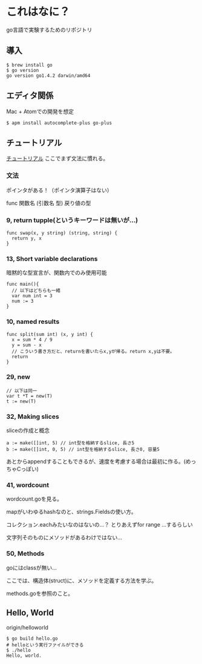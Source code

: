 # これはなに？
go言語で実験するためのリポジトリ

## 導入
```
$ brew install go
$ go version
go version go1.4.2 darwin/amd64
```

## エディタ関係
Mac + Atomでの開発を想定

```
$ apm install autocomplete-plus go-plus
```

## チュートリアル
[チュートリアル](http://go-tour-jp.appspot.com/#1)
ここでまず文法に慣れる。

### 文法
ポインタがある！（ポインタ演算子はない）

func 関数名 (引数名 型) 戻り値の型

### 9, return tupple(というキーワードは無いが...)

```
func swap(x, y string) (string, string) {
  return y, x
}
```

### 13, Short variable declarations

暗黙的な型宣言が、関数内でのみ使用可能

```
func main(){
  // 以下はどちらも一緒
  var num int = 3
  num := 3
}
```

### 10, named results

```
func split(sum int) (x, y int) {
  x = sum * 4 / 9
  y = sum - x
  // こういう書き方だと、returnを書いたらx,yが帰る。return x,yは不要。
  return
}
```

### 29, new

```
// 以下は同一
var t *T = new(T)
t := new(T)
```

### 32, Making slices
sliceの作成と概念

```
a := make([]int, 5) // int型を格納するslice, 長さ5
b := make([]int, 0, 5) // int型を格納するslice, 長さ0, 容量5
```

あとからappendすることもできるが、速度を考慮する場合は最初に作る。(めっちゃCっぽい)

### 41, wordcount
wordcount.goを見る。

mapがいわゆるhashなのと、strings.Fieldsの使い方。

コレクション.eachみたいなのはないの...？
とりあえずfor range ...するらしい

文字列そのものにメソッドがあるわけではない...

### 50, Methods
goにはclassが無い...

ここでは、構造体(struct)に、メソッドを定義する方法を学ぶ。

methods.goを参照のこと。



## Hello, World

origin/helloworld

```
$ go build hello.go
# helloという実行ファイルができる
$ ./hello
Hello, world.
```
